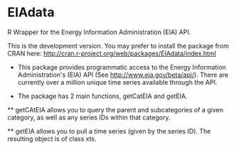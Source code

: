 EIAdata
=======

R Wrapper for the Energy Information Administration (EIA) API.  

This is the development version.  You may prefer to install the package from CRAN here: http://cran.r-project.org/web/packages/EIAdata/index.html

* This package provides programmatic access to the Energy Information Administration's (EIA) API (See http://www.eia.gov/beta/api/).  There are currently over a million unique time series available through the API.

* The package has 2 main functions, getCatEIA and getEIA.

** getCAtEIA allows you to query the parent and subcategories of a given category, as well as any series IDs within that category.

** getEIA allows you to pull a time series (given by the series ID).  The resulting object is of class xts. 

 

